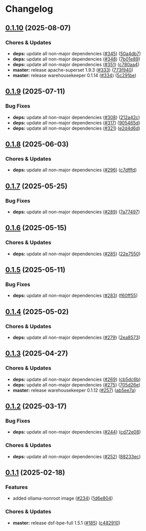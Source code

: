 # Changelog

## [0.1.10](https://github.com/miracum/util-images/compare/ollama-nonroot-v0.1.9...ollama-nonroot-v0.1.10) (2025-08-07)


### Chores & Updates

* **deps:** update all non-major dependencies ([#345](https://github.com/miracum/util-images/issues/345)) ([50a4db7](https://github.com/miracum/util-images/commit/50a4db7da910f4714cc4d334bfa480d712089dc6))
* **deps:** update all non-major dependencies ([#348](https://github.com/miracum/util-images/issues/348)) ([7b01e89](https://github.com/miracum/util-images/commit/7b01e89092acfa243dec8dbb033c009001681af2))
* **deps:** update all non-major dependencies ([#351](https://github.com/miracum/util-images/issues/351)) ([c780aa4](https://github.com/miracum/util-images/commit/c780aa4d3602310fb10d2a19c69d32d83c869038))
* **master:** release apache-superset 1.9.3 ([#333](https://github.com/miracum/util-images/issues/333)) ([773f940](https://github.com/miracum/util-images/commit/773f940026bdfcb5267e9f370574c3e8c8be31fd))
* **master:** release warehousekeeper 0.1.14 ([#334](https://github.com/miracum/util-images/issues/334)) ([5c291be](https://github.com/miracum/util-images/commit/5c291be253dd6224cd6eb3664a98bd79f3299409))

## [0.1.9](https://github.com/miracum/util-images/compare/ollama-nonroot-v0.1.8...ollama-nonroot-v0.1.9) (2025-07-11)


### Bug Fixes

* **deps:** update all non-major dependencies ([#308](https://github.com/miracum/util-images/issues/308)) ([212a42c](https://github.com/miracum/util-images/commit/212a42c8045bc0cc33985036643f777339366b03))
* **deps:** update all non-major dependencies ([#317](https://github.com/miracum/util-images/issues/317)) ([905465d](https://github.com/miracum/util-images/commit/905465d8d05e80e01e4e5399c8013a3e633bc508))
* **deps:** update all non-major dependencies ([#321](https://github.com/miracum/util-images/issues/321)) ([e2d4d6d](https://github.com/miracum/util-images/commit/e2d4d6dddafea513b8d406953505b21f7bee48db))

## [0.1.8](https://github.com/miracum/util-images/compare/ollama-nonroot-v0.1.7...ollama-nonroot-v0.1.8) (2025-06-03)


### Chores & Updates

* **deps:** update all non-major dependencies ([#296](https://github.com/miracum/util-images/issues/296)) ([c7dfffd](https://github.com/miracum/util-images/commit/c7dfffdf7b28a97bcc666e3c44313e7d24fc3337))

## [0.1.7](https://github.com/miracum/util-images/compare/ollama-nonroot-v0.1.6...ollama-nonroot-v0.1.7) (2025-05-25)


### Bug Fixes

* **deps:** update all non-major dependencies ([#289](https://github.com/miracum/util-images/issues/289)) ([7a77497](https://github.com/miracum/util-images/commit/7a774975f5cdf12caa987292a509faf455c11afb))

## [0.1.6](https://github.com/miracum/util-images/compare/ollama-nonroot-v0.1.5...ollama-nonroot-v0.1.6) (2025-05-15)


### Chores & Updates

* **deps:** update all non-major dependencies ([#285](https://github.com/miracum/util-images/issues/285)) ([22e7550](https://github.com/miracum/util-images/commit/22e75504aeb5d86965f64ad3d574a72fa3ddd555))

## [0.1.5](https://github.com/miracum/util-images/compare/ollama-nonroot-v0.1.4...ollama-nonroot-v0.1.5) (2025-05-11)


### Bug Fixes

* **deps:** update all non-major dependencies ([#283](https://github.com/miracum/util-images/issues/283)) ([f60ff55](https://github.com/miracum/util-images/commit/f60ff559e16df2d6d90cc1df9489d48042fada5d))

## [0.1.4](https://github.com/miracum/util-images/compare/ollama-nonroot-v0.1.3...ollama-nonroot-v0.1.4) (2025-05-02)


### Chores & Updates

* **deps:** update all non-major dependencies ([#279](https://github.com/miracum/util-images/issues/279)) ([2ea8573](https://github.com/miracum/util-images/commit/2ea85736840458fbf4f4a05389eb1372e50f1386))

## [0.1.3](https://github.com/miracum/util-images/compare/ollama-nonroot-v0.1.2...ollama-nonroot-v0.1.3) (2025-04-27)


### Chores & Updates

* **deps:** update all non-major dependencies ([#269](https://github.com/miracum/util-images/issues/269)) ([cb5dc6b](https://github.com/miracum/util-images/commit/cb5dc6bb4daf499735548af8f9601b23b0be4b9e))
* **deps:** update all non-major dependencies ([#275](https://github.com/miracum/util-images/issues/275)) ([705d26e](https://github.com/miracum/util-images/commit/705d26eead05a118d23ba05d4ff71bb27cea53e8))
* **master:** release warehousekeeper 0.1.12 ([#257](https://github.com/miracum/util-images/issues/257)) ([ab5ee7a](https://github.com/miracum/util-images/commit/ab5ee7a4c6c3877bde4922aa7736a9550b0f9574))

## [0.1.2](https://github.com/miracum/util-images/compare/ollama-nonroot-v0.1.1...ollama-nonroot-v0.1.2) (2025-03-17)


### Bug Fixes

* **deps:** update all non-major dependencies ([#244](https://github.com/miracum/util-images/issues/244)) ([cd72e08](https://github.com/miracum/util-images/commit/cd72e08c33a8b618d1d1da2a2f0ba925866e804c))


### Chores & Updates

* **deps:** update all non-major dependencies ([#252](https://github.com/miracum/util-images/issues/252)) ([88233ec](https://github.com/miracum/util-images/commit/88233ecc8c253079fb474ce34ac18957eea9d609))

## [0.1.1](https://github.com/miracum/util-images/compare/ollama-nonroot-v0.1.0...ollama-nonroot-v0.1.1) (2025-02-18)


### Features

* added ollama-nonroot image ([#234](https://github.com/miracum/util-images/issues/234)) ([1d6e804](https://github.com/miracum/util-images/commit/1d6e804ecd775de79ad85c5b1681a7eb393058b6))


### Chores & Updates

* **master:** release dsf-bpe-full 1.5.1 ([#185](https://github.com/miracum/util-images/issues/185)) ([c482910](https://github.com/miracum/util-images/commit/c482910bc6099ede6c223b2444d3732b5a9f5214))

